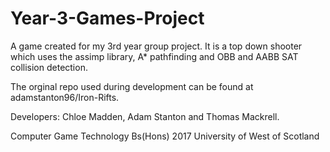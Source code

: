 # Year-3-Games-Project

A game created for my 3rd year group project. It is a top down shooter which uses the assimp library, A* pathfinding and 
OBB and AABB SAT collision detection.

The orginal repo used during development can be found at adamstanton96/Iron-Rifts.



Developers: Chloe Madden, Adam Stanton and Thomas Mackrell.

Computer Game Technology Bs(Hons) 2017
University of West of Scotland
